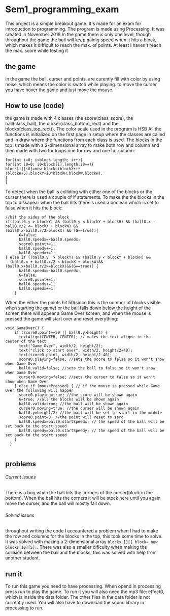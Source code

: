 # Sem1_programming_exam
This project is a simple breakout game. It's made for an exam for introduction to programming.
The program is made using Processing.
It was created in November 2018
In the game there is only one level, though throughout the game the ball will keep gainig speed when it hits a block, which makes it difficult to reach the max. of points. At least I haven't reach the max. score while testing it

## the game
in the game the ball, curser and points, are curently fill with color by using noise, which means the color is switch while playing. 
to move the curser you have hover the game and just move the mouse.

## How to use (code)
the game is made with 4 classes (the score(class_score), the ball(class_ball), the curser(class_bottom_rect) and the blocks(class_top_rect)). 
The color scale used in the program is HSB
All the functions is initialized on the first page in setup where the classes are called and in draw where the functions from each class is used.
The blocks in the top is made with a 2-dimensional array to make both row and column and then made with two for loops one for row and one for column:
```processing
for(int i=0; i<block.length; i++){
for(int i0=0; i0<block[i].length;i0++){
block[i][i0]=new blocks(blockX+i*(blockW+5),blockY+i0*blockH,blockW,blockH);
}
}
```
To detect when the ball is colliding with either one of the blocks or the curser there is used a couple of if statements. To make the the blocks in the top to dissapear when the ball hits there is used a boolean which is set to false when it hits the block:
```processing
//hit the sides of the block
if((ball0.y > blockY) && (ball0.y < blockY + blockH) && (ball0.x - ball0.r/2 <= blockX + blockW) && 
(ball0.x-ball0.r/2>blockX) && (G==true)){
      G=false;
      ball0.speedx=-ball0.speedx;
      score0.point+=1;
      ball0.speedy+=1;
      ball0.speedx+=1;
} else if ((ball0.y  > blockY) && (ball0.y < blockY + blockH) && 
  (ball0.x + ball0.r/2 < blockX + blockW)&&(ball0.x+ball0.r/2>=blockX)&&(G==true)) {
      ball0.speedx=-ball0.speedx;
      G=false;
      score0.point+=1;
      ball0.speedy+=1;
      ball0.speedx+=1;
    }

```
When the either the points hit 50(since this is the number of blocks visible when starting the game) or the ball falls down below the height of the screen there will appear a Game Over screen, and when the mouse is pressed the game will start over and reset everything:
```processing
void GameOver() {
    if (score0.point==50 || ball0.y>height) {
      textAlign(CENTER, CENTER); // makes the text aligne in the center of the text
      text("Game Over", width/2, height/2); 
      text("click to start over", width/2, height/2+40);
      text(score0.point, width/2, height/2-40);
      score0.playing=false; //sets the score to false so it won't show when Game Over
      ball0.valid=false; //sets the ball to false so it won't show when Game Over
      curser0.moving=false; //sets the curser to false so it won't show when Game Over
    } else if (mousePressed) { // if the mouse is pressed while Game Over the following will happen
      score0.playing=true; //the score will be shown again
      G=true; //all the blocks will be shown again
      ball0.valid=true; //the ball will be shown again
      curser0.moving=true; //the curser will be shown again
      ball0.y=height/2; //the ball will be set to start in the middle 
      score0.point=0; //the point will reset to zero
      ball0.speedx=ball0.startSpeedx; // the speed of the ball will be set back to the start speed
      ball0.speedy=ball0.startSpeedy; // the speed of the ball will be set back to the start speed
    }
  }


```
## problems
###### Current issues
There is a bug when the ball hits the corners of the curser(block in the bottom). When the ball hits the corners it will be stock here until you again move the curser, and the ball will mostly fall down.
###### Solved issues
throughout writing the code I accountered a problem when I had to make the row and columns for the blocks in the top, this took some time to solve. It was solved with making a 2-dimensional array `blocks [][] block= new blocks[10][5];`.
There was also a smaller dificulty when making the collision between the ball and the blocks, this was solved with help from another student.

## run it
To run this game you need to have processing.
When opend in processing press run to play the game.
To run it you will also need the mp3 file: effect0, which is inside the data folder. The other files in the data folder is not currently used.
You will also have to download the sound library in processing to run.
